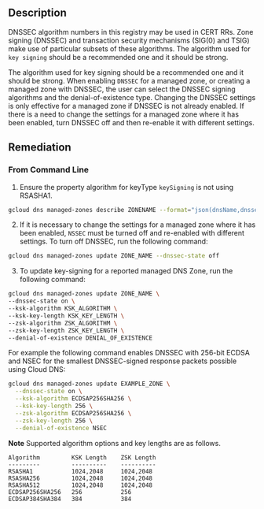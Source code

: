 ## Description

DNSSEC algorithm numbers in this registry may be used in CERT RRs. Zone signing (DNSSEC) and transaction security mechanisms (SIG(0) and TSIG) make use of particular subsets of these algorithms. The algorithm used for `key signing` should be a recommended one and it should be strong.

The algorithm used for key signing should be a recommended one and it should be strong. When enabling `DNSSEC` for a managed zone, or creating a managed zone with DNSSEC, the user can select the DNSSEC signing algorithms and the denial-of-existence type. Changing the DNSSEC settings is only effective for a managed zone if DNSSEC is not already enabled. If there is a need to change the settings for a managed zone where it has been enabled, turn
DNSSEC off and then re-enable it with different settings.

## Remediation

### From Command Line

1. Ensure the property algorithm for keyType `keySigning` is not using RSASHA1.

```bash
gcloud dns managed-zones describe ZONENAME --format="json(dnsName,dnssecConfig.state,dnssecConfig.defaultKeySpecs)"
```

2. If it is necessary to change the settings for a managed zone where it has been enabled, `NSSEC` must be turned off and re-enabled with different settings. To turn off DNSSEC, run the following command:

```bash
gcloud dns managed-zones update ZONE_NAME --dnssec-state off
```

3. To update key-signing for a reported managed DNS Zone, run the following command:

```bash
gcloud dns managed-zones update ZONE_NAME \
--dnssec-state on \
--ksk-algorithm KSK_ALGORITHM \
--ksk-key-length KSK_KEY_LENGTH \
--zsk-algorithm ZSK_ALGORITHM \
--zsk-key-length ZSK_KEY_LENGTH \
--denial-of-existence DENIAL_OF_EXISTENCE
```
For example the following command enables DNSSEC with 256-bit ECDSA and NSEC for the smallest DNSSEC-signed response packets possible using Cloud DNS:

```bash
gcloud dns managed-zones update EXAMPLE_ZONE \
  --dnssec-state on \
  --ksk-algorithm ECDSAP256SHA256 \
  --ksk-key-length 256 \
  --zsk-algorithm ECDSAP256SHA256 \
  --zsk-key-length 256 \
  --denial-of-existence NSEC
```
**Note** Supported algorithm options and key lengths are as follows.

```
Algorithm         KSK Length    ZSK Length
---------         ----------    ----------
RSASHA1           1024,2048     1024,2048
RSASHA256         1024,2048     1024,2048
RSASHA512         1024,2048     1024,2048
ECDSAP256SHA256   256           256
ECDSAP384SHA384   384           384
```
